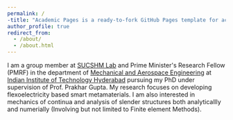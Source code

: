 ```yaml
---
permalink: /
-title: "Academic Pages is a ready-to-fork GitHub Pages template for academic personal websites"
author_profile: true
redirect_from: 
  - /about/
  - /about.html
---
```

I am a group member at [SUCSHM Lab](https://sites.google.com/site/iitdprakhargupta/) and Prime Minister's Research Fellow (PMRF) in the department of [Mechanical and Aerospace Engineering](https://mae.iith.ac.in/) at [Indian Institute of Technology Hyderabad](https://www.iith.ac.in/) pursuing my PhD under supervision of Prof. Prakhar Gupta. My research focuses on developing flexoelectricity based smart metamaterials. I am also interested in mechanics of continua and analysis of slender structures both analyticallly and numerially (Involving but not limited to Finite element Methods).

